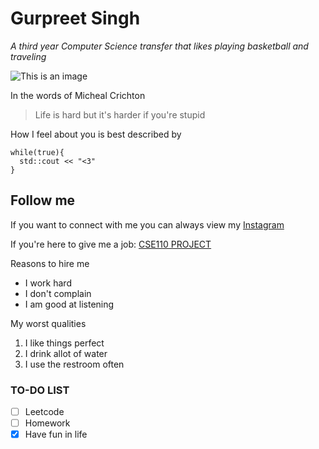 # Gurpreet Singh
*A third year Computer Science transfer that likes playing basketball and traveling*

![This is an image](https://pbs.twimg.com/profile_images/1366544303871455232/EZSxBsYO_400x400.jpg)

In the words of Micheal Crichton
> Life is hard but it's harder if you're stupid

How I feel about you is best described by
```
while(true){
  std::cout << "<3"
}
```

## Follow me

If you want to connect with me you can always view my [Instagram](https://www.instagram.com/1tsgurpreet/)

If you're here to give me a job: [CSE110 PROJECT](README.md)

Reasons to hire me
- I work hard
- I don't complain
- I am good at listening

My worst qualities
1) I like things perfect
2) I drink allot of water
3) I use the restroom often

### TO-DO LIST
- [ ] Leetcode
- [ ] Homework
- [x] Have fun in life
